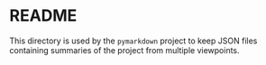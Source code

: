 # README

This directory is used by the `pymarkdown` project to keep JSON
files containing summaries of the project from multiple viewpoints.
